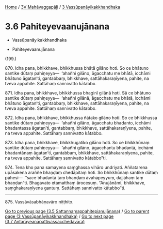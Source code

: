 
[Home](/) / [3V Mahāvaggapāḷi](...md) / [3 Vassūpanāyikakkhandhaka](../3V/3.md)

# 3.6 Pahiteyevaanujānana

* Vassūpanāyikakkhandhaka

* Pahiteyevaanujānana

(199.)

870\. Idha pana, bhikkhave, bhikkhussa bhātā gilāno hoti. So ce bhātuno santike dūtaṃ pahiṇeyya—  ‘ahañhi gilāno, āgacchatu me bhātā, icchāmi bhātuno āgatan’ti, gantabbaṃ, bhikkhave, sattāhakaraṇīyena, pahite, na tveva appahite. Sattāhaṃ sannivatto kātabbo.

871\. Idha pana, bhikkhave, bhikkhussa bhaginī gilānā hoti. Sā ce bhātuno santike dūtaṃ pahiṇeyya—  ‘ahañhi gilānā, āgacchatu me bhātā, icchāmi bhātuno āgatan’ti, gantabbaṃ, bhikkhave, sattāhakaraṇīyena, pahite, na tveva appahite. Sattāhaṃ sannivatto kātabbo.

872\. Idha pana, bhikkhave, bhikkhussa ñātako gilāno hoti. So ce bhikkhussa santike dūtaṃ pahiṇeyya—  ‘ahañhi gilāno, āgacchatu bhadanto, icchāmi bhadantassa āgatan’ti, gantabbaṃ, bhikkhave, sattāhakaraṇīyena, pahite, na tveva appahite. Sattāhaṃ sannivatto kātabbo.

873\. Idha pana, bhikkhave, bhikkhugatiko gilāno hoti. So ce bhikkhūnaṃ santike dūtaṃ pahiṇeyya—  ‘ahañhi gilāno, āgacchantu bhadantā, icchāmi bhadantānaṃ āgatan’ti, gantabbaṃ, bhikkhave, sattāhakaraṇīyena, pahite, na tveva appahite. Sattāhaṃ sannivatto kātabbo”ti.

874\. Tena kho pana samayena saṃghassa vihāro undriyati. Aññatarena upāsakena araññe bhaṇḍaṃ chedāpitaṃ hoti. So bhikkhūnaṃ santike dūtaṃ pāhesi—  “sace bhadantā taṃ bhaṇḍaṃ āvahāpeyyuṃ, dajjāhaṃ taṃ bhaṇḍan”ti. Bhagavato etamatthaṃ ārocesuṃ. “Anujānāmi, bhikkhave, saṃghakaraṇīyena gantuṃ. Sattāhaṃ sannivatto kātabbo”ti.

---

875\. Vassāvāsabhāṇavāro niṭṭhito.



[Go to previous page (3.5 Sattannaṃappahitepianujānana)](3.5.md) / [Go to parent page (3 Vassūpanāyikakkhandhaka)](../3V/3.md) / [Go to next page (3.7 Antarāyeanāpattivassacchedavāra)](3.7.md)


